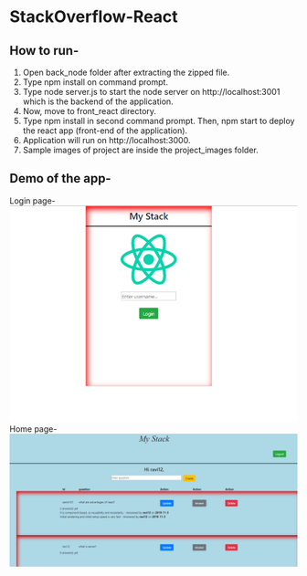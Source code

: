 # StackOverflow-React

## How to run-

1. Open back_node folder after extracting the zipped file.
2. Type npm install on command prompt.
3. Type node server.js to start the node server on http://localhost:3001 which is the backend of the application.
4. Now, move to front_react directory. 
5. Type npm install in second command prompt. Then, npm start to deploy the react app (front-end of the application). 
6. Application will run on http://localhost:3000.
7. Sample images of project are inside the project_images folder.

## Demo of the app-
Login page-
<img src="https://github.com/rahul2412/StackOverflow-React/blob/master/project_images/login.PNG" alt="Demo of application">
Home page-
<img src="https://github.com/rahul2412/StackOverflow-React/blob/master/project_images/home.PNG" alt="Demo of application">

